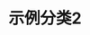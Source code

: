 ---
title: 示例分类2
description: 此分类的描述
image:

# Badge style
style:
    background: "#2a9d8f"
    color: "#fff"
---